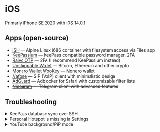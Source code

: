 # iOS

Primarly iPhone SE 2020 with iOS 14.0.1

## Apps (open-source)

- [iSH](https://ish.app/) — Alpine Linux i686 container with filesystem access via Files app
- [KeePassium](https://apps.apple.com/pl/app/keepassium-keepass-passwords/id1435127111) — KeePass compatible password manager, 2FA
- [Raivo OTP](https://apps.apple.com/pl/app/raivo-otp/id1459042137) — 2FA (I recommend KeePassium instead)
- [Unstoppable Wallet](https://apps.apple.com/app/bank-bitcoin-wallet/id1447619907) — Bitcoin, Ethereum and other crypto
- [Monero Wallet WooKey](https://apps.apple.com/by/app/monero-wallet-wookey/id1458831417) — Monero wallet
- [//afone](https://apps.apple.com/pl/app/afone/id1470424336) — SIP (VoIP) client with minimalistic design
- [AdGuard](https://apps.apple.com/app/apple-store/id1047223162) — Adblocker for Safari with customizable filter lists
- ~~[Nicegram](https://apps.apple.com/app/id1457369322) — Telegram client with advanced features~~

## Troubleshooting

<details>
<summary>KeePass database sync over SSH</summary>

Use iSH and rsync (set short aliases in your shell for uploading and downloading database)
</details>

<details>
<summary>Personal Hotspot is missing in Settings</summary>

Settings → Mobile Data → _Your data plan here_ → Mobile Data Network

Fill your operator APN settings into **Peronal Hotspot** section. Usually it's just `internet` without login and password).

Then re-enable broadband (airplane mode on then off) and here you go!

<p style="display: flex; flex-wrap: wrap;">
<img src="img/hp1.jpg" style="max-width: 300px; margin: 0 0.5em 0.5em 0">
<img src="img/hp2.jpg" style="max-width: 300px; margin: 0 0.5em 0.5em 0">
</p>
</details>

<details>
<summary>YouTube background/PiP mode</summary>

1. download Firefox from App Store
2. open any Youtube link in it
3. enable the Desktop version from Firefox context menu
4. switch to full screen video
5. tap on PiP mode icon

</details>

